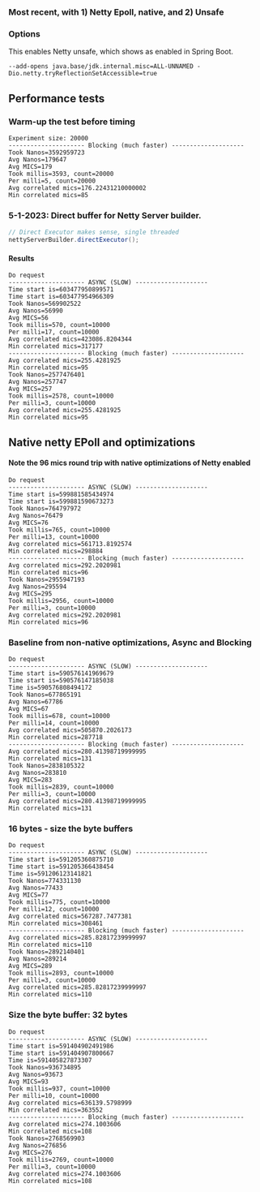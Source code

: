 ### Most recent, with 1) Netty Epoll, native, and 2) Unsafe

### Options
This enables Netty unsafe, which shows as enabled in Spring Boot.
```shell
--add-opens java.base/jdk.internal.misc=ALL-UNNAMED -Dio.netty.tryReflectionSetAccessible=true
```

## Performance tests

### Warm-up the test before timing

```shell
Experiment size: 20000
--------------------- Blocking (much faster) --------------------
Took Nanos=3592959723
Avg Nanos=179647
Avg MICS=179
Took millis=3593, count=20000
Per milli=5, count=20000
Avg correlated mics=176.22431210000002
Min correlated mics=85
```

### 5-1-2023: Direct buffer for Netty Server builder.

```java
// Direct Executor makes sense, single threaded
nettyServerBuilder.directExecutor();
```

#### Results
```shell
Do request
--------------------- ASYNC (SLOW) --------------------
Time start is=603477950899571
Time start is=603477954966309
Took Nanos=569902522
Avg Nanos=56990
Avg MICS=56
Took millis=570, count=10000
Per milli=17, count=10000
Avg correlated mics=423086.8204344
Min correlated mics=317177
--------------------- Blocking (much faster) --------------------
Avg correlated mics=255.4281925
Min correlated mics=95
Took Nanos=2577476401
Avg Nanos=257747
Avg MICS=257
Took millis=2578, count=10000
Per milli=3, count=10000
Avg correlated mics=255.4281925
Min correlated mics=95
```

## Native netty EPoll and optimizations
#### Note the 96 mics round trip with native optimizations of Netty enabled
```shell
Do request
--------------------- ASYNC (SLOW) --------------------
Time start is=599881585434974
Time start is=599881590673273
Took Nanos=764797972
Avg Nanos=76479
Avg MICS=76
Took millis=765, count=10000
Per milli=13, count=10000
Avg correlated mics=561713.8192574
Min correlated mics=298884
--------------------- Blocking (much faster) --------------------
Avg correlated mics=292.2020981
Min correlated mics=96
Took Nanos=2955947193
Avg Nanos=295594
Avg MICS=295
Took millis=2956, count=10000
Per milli=3, count=10000
Avg correlated mics=292.2020981
Min correlated mics=96
```

### Baseline from non-native optimizations, Async and Blocking

```
Do request
--------------------- ASYNC (SLOW) --------------------
Time start is=590576141969679
Time start is=590576147185038
Time is=590576808494172
Took Nanos=677865191
Avg Nanos=67786
Avg MICS=67
Took millis=678, count=10000
Per milli=14, count=10000
Avg correlated mics=505870.2026173
Min correlated mics=287718
--------------------- Blocking (much faster) --------------------
Avg correlated mics=280.41398719999995
Min correlated mics=131
Took Nanos=2838105322
Avg Nanos=283810
Avg MICS=283
Took millis=2839, count=10000
Per milli=3, count=10000
Avg correlated mics=280.41398719999995
Min correlated mics=131
```

### 16 bytes - size the byte buffers
```
Do request
--------------------- ASYNC (SLOW) --------------------
Time start is=591205360875710
Time start is=591205366438454
Time is=591206123141821
Took Nanos=774331130
Avg Nanos=77433
Avg MICS=77
Took millis=775, count=10000
Per milli=12, count=10000
Avg correlated mics=567287.7477381
Min correlated mics=308461
--------------------- Blocking (much faster) --------------------
Avg correlated mics=285.82817239999997
Min correlated mics=110
Took Nanos=2892140401
Avg Nanos=289214
Avg MICS=289
Took millis=2893, count=10000
Per milli=3, count=10000
Avg correlated mics=285.82817239999997
Min correlated mics=110
```

### Size the byte buffer: 32 bytes
```
Do request
--------------------- ASYNC (SLOW) --------------------
Time start is=591404902491986
Time start is=591404907800667
Time is=591405827873307
Took Nanos=936734895
Avg Nanos=93673
Avg MICS=93
Took millis=937, count=10000
Per milli=10, count=10000
Avg correlated mics=636139.5798999
Min correlated mics=363552
--------------------- Blocking (much faster) --------------------
Avg correlated mics=274.1003606
Min correlated mics=108
Took Nanos=2768569903
Avg Nanos=276856
Avg MICS=276
Took millis=2769, count=10000
Per milli=3, count=10000
Avg correlated mics=274.1003606
Min correlated mics=108
```
